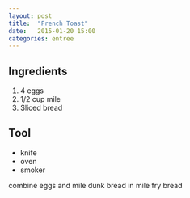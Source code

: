 ```yaml
---
layout: post
title:  "French Toast"
date:   2015-01-20 15:00
categories: entree
---
```




## Ingredients

1. 4 eggs
2. 1/2 cup mile
3. Sliced bread

## Tool
 - knife
 - oven
 - smoker

combine eggs and mile
dunk bread in mile
fry bread


